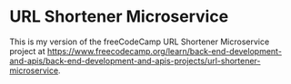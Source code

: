 # URL Shortener Microservice

This is my version of the freeCodeCamp URL Shortener Microservice project at https://www.freecodecamp.org/learn/back-end-development-and-apis/back-end-development-and-apis-projects/url-shortener-microservice.
